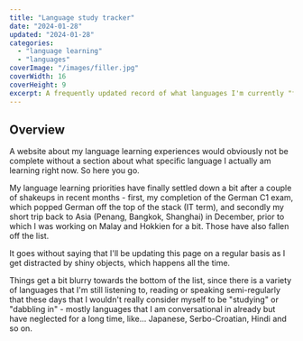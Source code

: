 ```yaml
---
title: "Language study tracker"
date: "2024-01-28"
updated: "2024-01-28"
categories: 
  - "language learning"
  - "languages"
coverImage: "/images/filler.jpg"
coverWidth: 16
coverHeight: 9
excerpt: A frequently updated record of what languages I'm currently "focusing" on, dabbling in, struggling to maintain, etc.
---
```

<script>
  import Masonry from '$lib/components/Masonry.svelte';
  import CardMasonryItem from '$lib/components/CardMasonryItem.svelte';

  let gridItems1 = [
  { header: 'Levantine Arabic', body: `I started getting back into Arabic last summer, after the **Polyglot Conference in Poland** where I got to practice a ton of Arabic both with other learners and with native speakers. I realized that Arabic was the Middle Eastern language that I was the most fluent in, and decided it would make sense to focus on it even more instead of spreading myself too thin.
  
  test`},
  { header: 'Modern Standard Arabic', body: `I seem to have more or less reached the end of the line in terms of Levantine Arabic textbooks, so the other thing I'm doing is working on my fusha as well, both as another way to expand my vocabulary and just because it'd be nice to actually solidify my knowledge of the language again.` },

  { header: 'Czech', body: 
  `Have you heard? This year's Polyglot Gathering is going to be in Prague! As a bit of a Slavic language connoisseur myself, of course I have to work on my Czech a bit. 
  
  I've been studying a lot of it through Russian, since it helps highlight the differences between the languages. I just recently finished the Russian version of :a[Chcete mluvit česky? (Do you want to speak Czech?)]{href=https://ucebnice.heureka.cz/chcete-mluvit-cesky-ruska-verze-cechova-elga-remediosova-helena/#prehled/ target=_blank} as well as :a[Contemporary Czech]{href=https://www.amazon.com/Contemporary-Czech-Michael-Heim/dp/0893570982 target="_blank"}, which while written in English also includes side notes for learners who already know Russian.
  
  I've now moved on to :a[Chcete ještě lépe mluvit česky? (Do you want to speak Czech even better?)]{href=https://ucebnice.heureka.cz/chcete-jeste-lepe-mluvit-cesky-chotite-esce-lucse-remediosova-h-cechova-e-putz-h/#prehled/ target=_blank}, although I'm starting to think I might want to pace myself a bit so that I don't get tired of it prematurely - maybe getting more input from other sources and taking it easy on the textbooks until we get closer to the conference.`},
  { header: 'Amharic', body: `This is one I've been chipping away at on and off for a while now. I finally got a solid grasp on the Ge'ez/Amharic script and the overall contours of the grammatical system last year, so the main challenge is building vocabulary.` },
  { header: 'Hebrew', body: `The Middle Eastern language that I enjoyed speaking the second most last year was Hebrew, so I'd been meaning to brush up on this one for a while too. I promise I was already working on both my Arabic and Hebrew before the recent events in the region.` },
  { header: 'Maltese', body: `The other big Polyglot event of 2024 will be the Polyglot Conference in Malta this fall. Maltese is, at it's core, an Arabic dialect with heavy Sicilian/Italian influence, so it should be to difficult to get a hang of the basics, especially since I'm already studying a lot of Arabic these days. (In fact, I already read through a Maltese textbook last for no particular reason.)` },
  { header: 'Thai', body: `Okay, this one is kind of random. On my latest trip back to Asia, I dropped by Penang, Malaysia for the Language Event being held there. But instead of brushing up on my Malay, I accidentally got sidetracked by a random urge to finally learn the Thai script.` },
  { header: 'Italian', body: `Speaking of the Polyglot Conference in Malta, I'm also currently making plans to travel around Italy a bit as part of the same trip. ` },
  { header: 'French', body: `After getting my C1 certificate in German, it's time for me to get back to the other European languages I'd been neglecting in recent years.` },
  { header: 'Korean', body: `This was my main project during the height of the pandemic, and the last language I got from zero to B2-ish in. I'm not doing much study or reading in Korean these days, but I attend a Korean conversation group here in LA on a semi-regular basis, so I'm keeping it up.` },
  { header: 'German', body: `I hit a significant milestone in German with my C1 test last year, but I'm certainly not about to drop the language entirely right now. For now, I'm just keeping it up by reading a few books.` },
  { header: 'Armenian', body: `Having lived in Glendale, CA for the past two years (the world's most Armenian city after Yerevan, the capital of Armenia), I've been mildly interested in learning some Armenian for a while now, although my interest has come and gone in a few waves. I'm currently once again in a phase of high interest in Armenian, in part thanks to discovering a few new textbooks, as well as the realization that my grasp of the Armenian script is now solid enough that textbooks I used to struggle with are no longer so hard to use.` },
  { header: 'Kazakh', body: `As a longtime Turkic language enthiast, I figure I need to be working on at least one Turkic language right now.` }
]
</script>

## Overview

A website about my language learning experiences would obviously not be complete without a section about what specific language I actually am learning right now. So here you go.

My language learning priorities have finally settled down a bit after a couple of shakeups in recent months - first, my completion of the German C1 exam, which popped German off the top of the stack (IT term), and secondly my short trip back to Asia (Penang, Bangkok, Shanghai) in December, prior to which I was working on Malay and Hokkien for a bit. Those have also fallen off the list.

It goes without saying that I'll be updating this page on a regular basis as I get distracted by shiny objects, which happens all the time.

Things get a bit blurry towards the bottom of the list, since there is a variety of languages that I'm still listening to, reading or speaking semi-regularly that these days that I wouldn't really consider myself to be "studying" or "dabbling in" - mostly languages that I am conversational in already but have neglected for a long time, like... Japanese, Serbo-Croatian, Hindi and so on.

<Masonry items={gridItems1} columns={3} component={CardMasonryItem} />